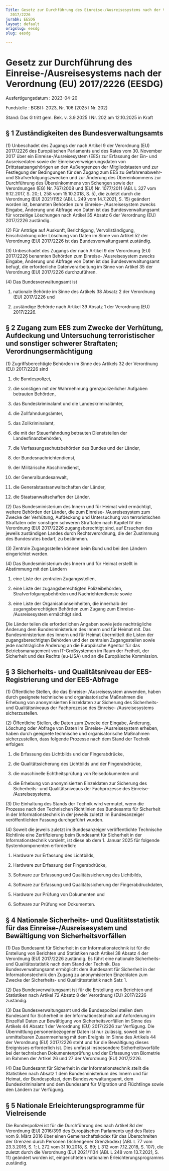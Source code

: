 ```yaml
---
Title: Gesetz zur Durchführung des Einreise-/Ausreisesystems nach der Verordnung (EU)
  2017/2226
jurabk: EESDG
layout: default
origslug: eesdg
slug: eesdg

---
```


# Gesetz zur Durchführung des Einreise-/Ausreisesystems nach der Verordnung (EU) 2017/2226 (EESDG)

Ausfertigungsdatum
:   2023-04-20

Fundstelle
:   BGBl I: 2023, Nr. 106 (2025 I Nr. 202)

Stand: Das G tritt gem. Bek. v. 3.9.2025 I Nr. 202 am 12.10.2025 in Kraft

## § 1 Zuständigkeiten des Bundesverwaltungsamts

(1) Unbeschadet des Zugangs der nach Artikel 9 der Verordnung (EU) 2017/2226 des Europäischen Parlaments und des Rates vom 30. November 2017 über ein Einreise-/Ausreisesystem (EES) zur Erfassung der Ein- und Ausreisedaten sowie der Einreiseverweigerungsdaten von Drittstaatsangehörigen an den Außengrenzen der Mitgliedstaaten und zur Festlegung der Bedingungen für den Zugang zum EES zu Gefahrenabwehr- und Strafverfolgungszwecken und zur Änderung des Übereinkommens zur Durchführung des Übereinkommens von Schengen sowie der Verordnungen (EG) Nr. 767/2008 und (EU) Nr. 1077/2011 (ABl. L 327 vom 9.12.2017, S. 20; L 258 vom 15.10.2018, S. 5), die zuletzt durch die Verordnung (EU) 2021/1152 (ABl. L 249 vom 14.7.2021, S. 15) geändert worden ist, benannten Behörden zum Einreise- /Ausreisesystem zwecks Eingabe, Änderung und Abfrage von Daten ist das Bundesverwaltungsamt für vorzeitige Löschungen nach Artikel 35 Absatz 6 der Verordnung (EU) 2017/2226 zuständig.

(2) Für Anträge auf Auskunft, Berichtigung, Vervollständigung, Einschränkung oder Löschung von Daten im Sinne von Artikel 52 der Verordnung (EU) 2017/2226 ist das Bundesverwaltungsamt zuständig.

(3) Unbeschadet des Zugangs der nach Artikel 9 der Verordnung (EU) 2017/2226 benannten Behörden zum Einreise- /Ausreisesystem zwecks Eingabe, Änderung und Abfrage von Daten ist das Bundesverwaltungsamt befugt, die erforderliche Datenverarbeitung im Sinne von Artikel 35 der Verordnung (EU) 2017/2226 durchzuführen.

(4) Das Bundesverwaltungsamt ist

1.  nationale Behörde im Sinne des Artikels 38 Absatz 2 der Verordnung (EU) 2017/2226 und


2.  zuständige Behörde nach Artikel 39 Absatz 1 der Verordnung (EU) 2017/2226.





## § 2 Zugang zum EES zum Zwecke der Verhütung, Aufdeckung und Untersuchung terroristischer und sonstiger schwerer Straftaten; Verordnungsermächtigung

(1) Zugriffsberechtigte Behörden im Sinne des Artikels 32 der Verordnung (EU) 2017/2226 sind

1.  die Bundespolizei,


2.  die sonstigen mit der Wahrnehmung grenzpolizeilicher Aufgaben betrauten Behörden,


3.  das Bundeskriminalamt und die Landeskriminalämter,


4.  die Zollfahndungsämter,


5.  das Zollkriminalamt,


6.  die mit der Steuerfahndung betrauten Dienststellen der Landesfinanzbehörden,


7.  die Verfassungsschutzbehörden des Bundes und der Länder,


8.  der Bundesnachrichtendienst,


9.  der Militärische Abschirmdienst,


10. der Generalbundesanwalt,


11. die Generalstaatsanwaltschaften der Länder,


12. die Staatsanwaltschaften der Länder.




(2) Das Bundesministerium des Innern und für Heimat wird ermächtigt, weitere Behörden der Länder, die zum Einreise- /Ausreisesystem zum Zwecke der Verhütung, Aufdeckung und Untersuchung von terroristischen Straftaten oder sonstigen schweren Straftaten nach Kapitel IV der Verordnung (EU) 2017/2226 zugangsberechtigt sind, auf Ersuchen des jeweils zuständigen Landes durch Rechtsverordnung, die der Zustimmung des Bundesrates bedarf, zu bestimmen.

(3) Zentrale Zugangsstellen können beim Bund und bei den Ländern eingerichtet werden.

(4) Das Bundesministerium des Innern und für Heimat erstellt in Abstimmung mit den Ländern

1.  eine Liste der zentralen Zugangsstellen,


2.  eine Liste der zugangsberechtigten Polizeibehörden, Strafverfolgungsbehörden und Nachrichtendienste sowie


3.  eine Liste der Organisationseinheiten, die innerhalb der zugangsberechtigten Behörden zum Zugang zum Einreise- /Ausreisesystem ermächtigt sind.



Die Länder teilen die erforderlichen Angaben sowie jede nachträgliche Änderung dem Bundesministerium des Innern und für Heimat mit. Das Bundesministerium des Innern und für Heimat übermittelt die Listen der zugangsberechtigten Behörden und der zentralen Zugangsstellen sowie jede nachträgliche Änderung an die Europäische Agentur für das Betriebsmanagement von IT-Großsystemen im Raum der Freiheit, der Sicherheit und des Rechts (eu-LISA) und an die Europäische Kommission.


## § 3 Sicherheits- und Qualitätsniveau der EES-Registrierung und der EES-Abfrage

(1) Öffentliche Stellen, die das Einreise- /Ausreisesystem anwenden, haben durch geeignete technische und organisatorische Maßnahmen die Erhebung von anonymisierten Einzeldaten zur Sicherung des Sicherheits- und Qualitätsniveaus der Fachprozesse des Einreise- /Ausreisesystems sicherzustellen.

(2) Öffentliche Stellen, die Daten zum Zwecke der Eingabe, Änderung, Löschung oder Abfrage von Daten im Einreise- /Ausreisesystem erheben, haben durch geeignete technische und organisatorische Maßnahmen sicherzustellen, dass folgende Prozesse nach dem Stand der Technik erfolgen:

1.  die Erfassung des Lichtbilds und der Fingerabdrücke,


2.  die Qualitätssicherung des Lichtbilds und der Fingerabdrücke,


3.  die maschinelle Echtheitsprüfung von Reisedokumenten und


4.  die Erhebung von anonymisierten Einzeldaten zur Sicherung des Sicherheits- und Qualitätsniveaus der Fachprozesse des Einreise- /Ausreisesystems.




(3) Die Einhaltung des Stands der Technik wird vermutet, wenn die Prozesse nach den Technischen Richtlinien des Bundesamts für Sicherheit in der Informationstechnik in der jeweils zuletzt im Bundesanzeiger veröffentlichten Fassung durchgeführt wurden.

(4) Soweit die jeweils zuletzt im Bundesanzeiger veröffentlichte Technische Richtlinie eine Zertifizierung beim Bundesamt für Sicherheit in der Informationstechnik vorsieht, ist diese ab dem 1. Januar 2025 für folgende Systemkomponenten erforderlich:

1.  Hardware zur Erfassung des Lichtbilds,


2.  Hardware zur Erfassung der Fingerabdrücke,


3.  Software zur Erfassung und Qualitätssicherung des Lichtbilds,


4.  Software zur Erfassung und Qualitätssicherung der Fingerabdruckdaten,


5.  Hardware zur Prüfung von Dokumenten und


6.  Software zur Prüfung von Dokumenten.





## § 4 Nationale Sicherheits- und Qualitätsstatistik für das Einreise-/Ausreisesystem und Bewältigung von Sicherheitsvorfällen

(1) Das Bundesamt für Sicherheit in der Informationstechnik ist für die Erstellung von Berichten und Statistiken nach Artikel 38 Absatz 4 der Verordnung (EU) 2017/2226 zuständig. Es führt eine nationale Sicherheits- und Qualitätsstatistik nach dem Stand der Technik. Das Bundesverwaltungsamt ermöglicht dem Bundesamt für Sicherheit in der Informationstechnik den Zugang zu anonymisierten Einzeldaten zum Zwecke der Sicherheits- und Qualitätsstatistik nach Satz 1.

(2) Das Bundesverwaltungsamt ist für die Erstellung von Berichten und Statistiken nach Artikel 72 Absatz 8 der Verordnung (EU) 2017/2226 zuständig.

(3) Das Bundesverwaltungsamt und die Bundespolizei stellen dem Bundesamt für Sicherheit in der Informationstechnik auf Anforderung im Einzelfall Daten zur Bewältigung von Sicherheitsvorfällen im Sinne des Artikels 44 Absatz 1 der Verordnung (EU) 2017/2226 zur Verfügung. Die Übermittlung personenbezogener Daten ist nur zulässig, soweit sie im unmittelbaren Zusammenhang mit dem Ereignis im Sinne des Artikels 44 der Verordnung (EU) 2017/2226 steht und für die Bewältigung dieses Ereignisses erforderlich ist. Dies umfasst insbesondere Sicherheitsvorfälle bei der technischen Dokumentenprüfung und der Erfassung von Biometrie im Rahmen der Artikel 26 und 27 der Verordnung (EU) 2017/2226.

(4) Das Bundesamt für Sicherheit in der Informationstechnik stellt die Statistiken nach Absatz 1 dem Bundesministerium des Innern und für Heimat, der Bundespolizei, dem Bundesverwaltungsamt, dem Bundeskriminalamt und dem Bundesamt für Migration und Flüchtlinge sowie den Ländern zur Verfügung.


## § 5 Nationale Erleichterungsprogramme für Vielreisende

Die Bundespolizei ist für die Durchführung des nach Artikel 8d der Verordnung (EU) 2016/399 des Europäischen Parlaments und des Rates vom 9. März 2016 über einen Gemeinschaftskodex für das Überschreiten der Grenzen durch Personen (Schengener Grenzkodex) (ABl. L 77 vom 23.3.2016, S. 1; L 272 vom 31.10.2018, S. 69; L 312 vom 7.12.2018, S. 107), die zuletzt durch die Verordnung (EU) 2021/1134 (ABl. L 248 vom 13.7.2021, S. 11) geändert worden ist, eingerichteten nationalen Erleichterungsprogramms zuständig.

